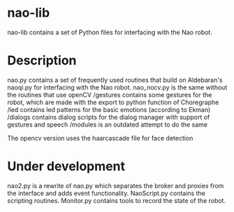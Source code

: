 # nao-lib
nao-lib contains a set of Python files for interfacing with the Nao robot.

# Description
nao.py contains a set of frequently used routines that build on Aldebaran's naoqi.py for interfacing with the Nao robot.
nao_nocv.py is the same without the routines that use openCV
/gestures contains some gestures for the robot, which are made with the export to python function of Choregraphe
/led contains led patterns for the basic emotions (according to Ekman)
/dialogs contains dialog scripts for the dialog manager with support of gestures and speech
/modules is an outdated attempt to do the same

The opencv version uses the haarcascade file for face detection

# Under development
nao2.py is a rewrite of nao.py which separates the broker and proxies from the interface and adds event functionality.
NaoScript.py contains the scripting routines.
Monitor.py contains tools to record the state of the robot.

